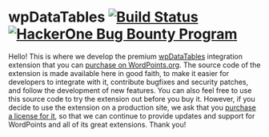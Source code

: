 # wpDataTables [![Build Status](https://travis-ci.org/WordPoints/wpdatatables.svg?branch=develop)](https://travis-ci.org/WordPoints/wpdatatables) [![HackerOne Bug Bounty Program](https://img.shields.io/badge/security-HackerOne-blue.svg)](https://hackerone.com/wordpoints)

Hello! This is where we develop the premium [wpDataTables](http://wpdatatables.com) integration extension that you can [purchase on WordPoints.org](https://wordpoints.org/extensions/wpdatatables/). The source code of the extension is made available here in good faith, to make it easier for developers to integrate with it, contribute bugfixes and security patches, and follow the development of new features. You can also feel free to use this source code to try the extension out before you buy it. However, if you decide to use the extension on a production site, we ask that you [purchase a license for it](https://wordpoints.org/extensions/wpdatatables/), so that we can continue to provide updates and support for WordPoints and all of its great extensions. Thank you!
